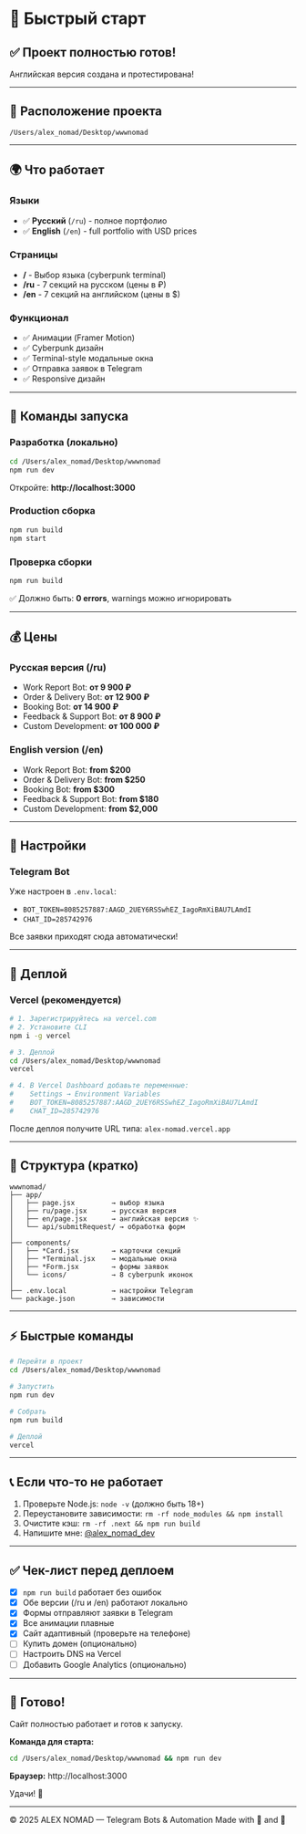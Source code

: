 # 🚀 Быстрый старт

## ✅ Проект полностью готов!

Английская версия создана и протестирована!

---

## 📍 Расположение проекта

```
/Users/alex_nomad/Desktop/wwwnomad
```

---

## 🌍 Что работает

### Языки
- ✅ **Русский** (`/ru`) - полное портфолио
- ✅ **English** (`/en`) - full portfolio with USD prices

### Страницы
- **/** - Выбор языка (cyberpunk terminal)
- **/ru** - 7 секций на русском (цены в ₽)
- **/en** - 7 секций на английском (цены в $)

### Функционал
- ✅ Анимации (Framer Motion)
- ✅ Cyberpunk дизайн
- ✅ Terminal-style модальные окна
- ✅ Отправка заявок в Telegram
- ✅ Responsive дизайн

---

## 🚀 Команды запуска

### Разработка (локально)
```bash
cd /Users/alex_nomad/Desktop/wwwnomad
npm run dev
```
Откройте: **http://localhost:3000**

### Production сборка
```bash
npm run build
npm start
```

### Проверка сборки
```bash
npm run build
```
✅ Должно быть: **0 errors**, warnings можно игнорировать

---

## 💰 Цены

### Русская версия (/ru)
- Work Report Bot: **от 9 900 ₽**
- Order & Delivery Bot: **от 12 900 ₽**
- Booking Bot: **от 14 900 ₽**
- Feedback & Support Bot: **от 8 900 ₽**
- Custom Development: **от 100 000 ₽**

### English version (/en)
- Work Report Bot: **from $200**
- Order & Delivery Bot: **from $250**
- Booking Bot: **from $300**
- Feedback & Support Bot: **from $180**
- Custom Development: **from $2,000**

---

## 🔧 Настройки

### Telegram Bot
Уже настроен в `.env.local`:
- `BOT_TOKEN=8085257887:AAGD_2UEY6RSSwhEZ_IagoRmXiBAU7LAmdI`
- `CHAT_ID=285742976`

Все заявки приходят сюда автоматически!

---

## 📱 Деплой

### Vercel (рекомендуется)
```bash
# 1. Зарегистрируйтесь на vercel.com
# 2. Установите CLI
npm i -g vercel

# 3. Деплой
cd /Users/alex_nomad/Desktop/wwwnomad
vercel

# 4. В Vercel Dashboard добавьте переменные:
#    Settings → Environment Variables
#    BOT_TOKEN=8085257887:AAGD_2UEY6RSSwhEZ_IagoRmXiBAU7LAmdI
#    CHAT_ID=285742976
```

После деплоя получите URL типа: `alex-nomad.vercel.app`

---

## 📂 Структура (кратко)

```
wwwnomad/
├── app/
│   ├── page.jsx         → выбор языка
│   ├── ru/page.jsx      → русская версия
│   ├── en/page.jsx      → английская версия ✨
│   └── api/submitRequest/ → обработка форм
│
├── components/
│   ├── *Card.jsx        → карточки секций
│   ├── *Terminal.jsx    → модальные окна
│   ├── *Form.jsx        → формы заявок
│   └── icons/           → 8 cyberpunk иконок
│
├── .env.local           → настройки Telegram
└── package.json         → зависимости
```

---

## ⚡ Быстрые команды

```bash
# Перейти в проект
cd /Users/alex_nomad/Desktop/wwwnomad

# Запустить
npm run dev

# Собрать
npm run build

# Деплой
vercel
```

---

## 📞 Если что-то не работает

1. Проверьте Node.js: `node -v` (должно быть 18+)
2. Переустановите зависимости: `rm -rf node_modules && npm install`
3. Очистите кэш: `rm -rf .next && npm run build`
4. Напишите мне: [@alex_nomad_dev](https://t.me/alex_nomad_dev)

---

## ✅ Чек-лист перед деплоем

- [x] `npm run build` работает без ошибок
- [x] Обе версии (/ru и /en) работают локально
- [x] Формы отправляют заявки в Telegram
- [x] Все анимации плавные
- [x] Сайт адаптивный (проверьте на телефоне)
- [ ] Купить домен (опционально)
- [ ] Настроить DNS на Vercel
- [ ] Добавить Google Analytics (опционально)

---

## 🎉 Готово!

Сайт полностью работает и готов к запуску.

**Команда для старта:**
```bash
cd /Users/alex_nomad/Desktop/wwwnomad && npm run dev
```

**Браузер:** http://localhost:3000

Удачи! 🚀

---

© 2025 ALEX NOMAD — Telegram Bots & Automation
Made with 💜 and 💚

